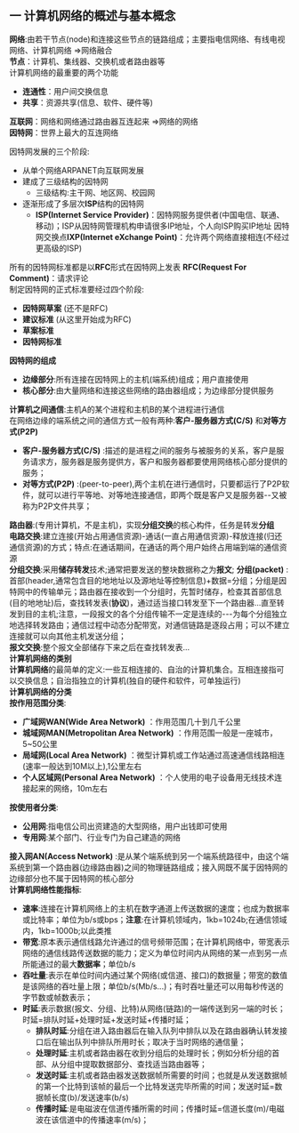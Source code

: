 ## 一 计算机网络的概述与基本概念
**网络**:由若干节点(node)和连接这些节点的链路组成；主要指电信网络、有线电视网络、计算机网络 =>网络融合<br>
**节点**：计算机、集线器、交换机或者路由器等<br>
计算机网络的最重要的两个功能
* **连通性**：用户间交换信息
* **共享**：资源共享(信息、软件、硬件等)

**互联网**：网络和网络通过路由器互连起来 =>网络的网络<br>
**因特网**：世界上最大的互连网络<br>

因特网发展的三个阶段:
* 从单个网络ARPANET向互联网发展
* 建成了三级结构的因特网
    * 三级结构:主干网、地区网、校园网
* 逐渐形成了多层次**ISP**结构的因特网
    * **ISP(Internet Service Provider)**：因特网服务提供者(中国电信、联通、移动)；ISP从因特网管理机构申请很多IP地址，个人向ISP购买IP地址
因特网交换点**IXP(Internet eXchange Point)**：允许两个网络直接相连(不经过更高级的ISP)

所有的因特网标准都是以**RFC**形式在因特网上发表&nbsp;**RFC(Request For Comment)**：请求评论<br>
制定因特网的正式标准要经过四个阶段:
* **因特网草案** (还不是RFC)
* **建议标准** (从这里开始成为RFC)
* **草案标准**
* **因特网标准** 

**因特网的组成**
* **边缘部分**:所有连接在因特网上的主机(端系统)组成；用户直接使用
* **核心部分**:由大量网络和连接这些网络的路由器组成；为边缘部分提供服务

**计算机之间通信**:主机A的某个进程和主机B的某个进程进行通信<br>
在网络边缘的端系统之间的通信方式一般有两种:**客户-服务器方式(C/S)** 和**对等方式(P2P)**
* **客户-服务器方式(C/S)** :描述的是进程之间的服务与被服务的关系，客户是服务请求方，服务器是服务提供方，客户和服务器都要使用网络核心部分提供的服务；
* **对等方式(P2P)** :(peer-to-peer),两个主机在进行通信时，只要都运行了P2P软件，就可以进行平等地、对等地连接通信，即两个既是客户又是服务器--又被称为P2P文件共享；<br>

**路由器**:(专用计算机，不是主机)，实现**分组交换**的核心构件，任务是转发**分组**<br>
**电路交换**:建立连接(开始占用通信资源)-通话(一直占用通信资源)-释放连接(归还通信资源)的方式；特点:在通话期间，在通话的两个用户始终占用端到端的通信资源<br>
**分组交换**:采用**储存转发**技术;通常把要发送的整块数据称之为**报文**; **分组(packet)** :首部(header,通常包含目的地地址以及源地址等控制信息)+数据=分组；分组是因特网中的传输单元；路由器在接收到一个分组时，先暂时储存，检查其首部信息(目的地地址)后，查找转发表(**协议**)，通过适当接口转发至下一个路由器...直至转发到目的主机;注意，一段报文的各个分组传输不一定是连续的---为每个分组独立地选择转发路由；通信过程中动态分配带宽，对通信链路是逐段占用；可以不建立连接就可以向其他主机发送分组；<br>
**报文交换**:整个报文全部储存下来之后在查找转发表...<br>
**计算机网络的类别**<br>
**计算机网络**的最简单的定义:一些互相连接的、自治的计算机集合。互相连接指可以交换信息；自治指独立的计算机(独自的硬件和软件，可单独运行)<br>
**计算机网络的分类**<br>
**按作用范围分类**:
* **广域网WAN(Wide Area Network)** ：作用范围几十到几千公里
* **城域网MAN(Metropolitan Area Network)** ：作用范围一般是一座城市，5~50公里
* **局域网(Local Area Network)** ：微型计算机或工作站通过高速通信线路相连(速率一般达到10M以上),1公里左右
* **个人区域网(Personal Area Network)** ：个人使用的电子设备用无线技术连接起来的网络，10m左右<br>

**按使用者分类**:
* **公用网**:指电信公司出资建造的大型网络，用户出钱即可使用
* **专用网**:某个部门、行业专门为自己建造的网络<br>

**接入网AN(Access Network)** :是从某个端系统到另一个端系统路径中，由这个端系统到第一个路由器(边缘路由器)之间的物理链路组成；接入网既不属于因特网的边缘部分也不属于因特网的核心部分<br>
**计算机网络性能指标**:
* **速率**:连接在计算机网络上的主机在数字通道上传送数据的速度；也成为数据率或比特率；单位为b/s或bps；**注意**:在计算机领域内，1kb=1024b;在通信领域内，1kb=1000b;以此类推
* **带宽**:原本表示通信线路允许通过的信号频带范围；在计算机网络中，带宽表示网络的通信线路传送数据的能力；定义为单位时间内从网络的某一点到另一点所能通过的最大**数据率**；单位b/s
* **吞吐量**:表示在单位时间内通过某个网络(或信道、接口)的数据量；带宽的数值是该网络的吞吐量上限；单位b/s(Mb/s...)；有时吞吐量还可以用每秒传送的字节数或帧数表示；
* **时延**:表示数据(报文、分组、比特)从网络(链路)的一端传送到另一端的时长；时延=排队时延+处理时延+发送时延+传播时延；
   * **排队时延**:分组在进入路由器后在输入队列中排队以及在路由器确认转发接口后在输出队列中排队所用时长；取决于当时网络的通信量；
   * **处理时延**:主机或者路由器在收到分组后的处理时长；例如分析分组的首部、从分组中提取数据部分、查找适当路由器等；
   * **发送时延**:主机或者路由器发送数据帧所需要的时间；也就是从发送数据帧的第一个比特到该帧的最后一个比特发送完毕所需的时间；发送时延=数据帧长度(b)/发送速率(b/s)
   * **传播时延**:是电磁波在信道传播所需的时间；传播时延=信道长度(m)/电磁波在该信道中的传播速率(m/s)；





